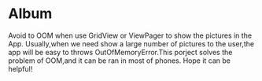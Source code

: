 # Album
Avoid to OOM when use GridView or ViewPager to show the pictures in the App.
Usually,when we need show a large number of pictures to the user,the app will be easy to throws OutOfMemoryError.This
porject solves the problem of OOM,and it can be ran in most of phones.
Hope it can be helpful!
